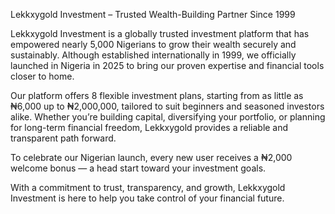 Lekkxygold Investment – Trusted Wealth-Building Partner Since 1999

Lekkxygold Investment is a globally trusted investment platform that has empowered nearly 5,000 Nigerians to grow their wealth securely and sustainably. Although established internationally in 1999, we officially launched in Nigeria in 2025 to bring our proven expertise and financial tools closer to home.

Our platform offers 8 flexible investment plans, starting from as little as ₦6,000 up to ₦2,000,000, tailored to suit beginners and seasoned investors alike. Whether you’re building capital, diversifying your portfolio, or planning for long-term financial freedom, Lekkxygold provides a reliable and transparent path forward.

To celebrate our Nigerian launch, every new user receives a ₦2,000 welcome bonus — a head start toward your investment goals.

With a commitment to trust, transparency, and growth, Lekkxygold Investment is here to help you take control of your financial future.

